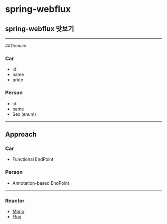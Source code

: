 # spring-webflux
## spring-webflux 맛보기
-- --
##Domain
### Car
* id
* name
* price
### Person
* id
* name
* Sex (enum)
-- --
## Approach
### Car
- Functional EndPoint
### Person
* Annotation-based EndPoint
-- --
### Reactor
* [Mono](https://projectreactor.io/docs/core/release/api/reactor/core/publisher/Mono.html)
* [Flux](https://projectreactor.io/docs/core/release/api/reactor/core/publisher/Flux.html)

